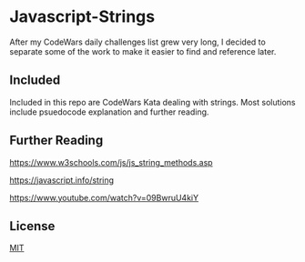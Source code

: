 # Javascript-Strings

After my CodeWars daily challenges list grew very long, I decided to separate some of the work to make it easier to find and reference later.

## Included

Included in this repo are CodeWars Kata dealing with strings.  Most solutions include psuedocode explanation and further reading.


## Further Reading
https://www.w3schools.com/js/js_string_methods.asp

https://javascript.info/string

https://www.youtube.com/watch?v=09BwruU4kiY



## License
[MIT](https://choosealicense.com/licenses/mit/)
